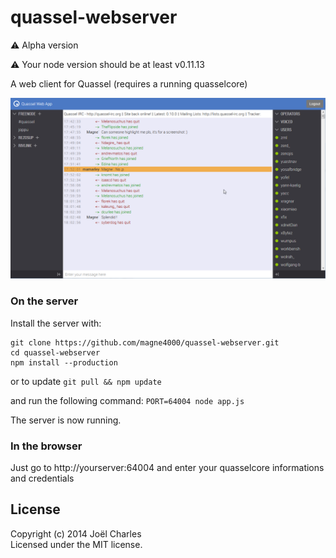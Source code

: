 # quassel-webserver

:warning: Alpha version

:warning: Your node version should be at least v0.11.13

A web client for Quassel (requires a running quasselcore)

![Webmusic screenshot](https://github.com/magne4000/magne4000.github.com/raw/master/images/quasselwebapp.png)

### On the server
Install the server with: 
```
git clone https://github.com/magne4000/quassel-webserver.git
cd quassel-webserver
npm install --production
```
or to update `git pull && npm update`

and run the following command: `PORT=64004 node app.js`

The server is now running.

### In the browser
Just go to http://yourserver:64004 and enter your quasselcore informations and credentials

## License
Copyright (c) 2014 Joël Charles  
Licensed under the MIT license.
